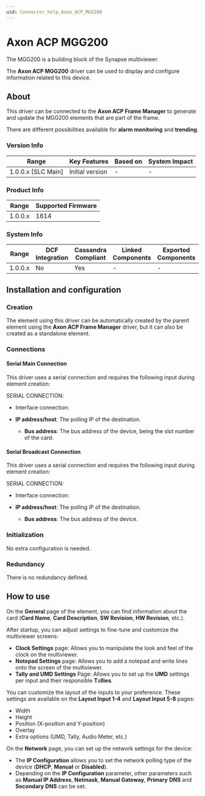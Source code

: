 ```yaml
---
uid: Connector_help_Axon_ACP_MGG200
---
```


# Axon ACP MGG200

The MGG200 is a building block of the Synapse multiviewer.

The **Axon ACP MGG200** driver can be used to display and configure information related to this device.

## About

This driver can be connected to the **Axon ACP Frame Manager** to generate and update the MGG200 elements that are part of the frame.

There are different possibilities available for **alarm monitoring** and **trending**.

### Version Info

| **Range**            | **Key Features** | **Based on** | **System Impact** |
|----------------------|------------------|--------------|-------------------|
| 1.0.0.x \[SLC Main\] | Initial version  | \-           | \-                |

### Product Info

| **Range** | **Supported Firmware** |
|-----------|------------------------|
| 1.0.0.x   | 1614                   |

### System Info

| **Range** | **DCF Integration** | **Cassandra Compliant** | **Linked Components** | **Exported Components** |
|-----------|---------------------|-------------------------|-----------------------|-------------------------|
| 1.0.0.x   | No                  | Yes                     | \-                    | \-                      |

## Installation and configuration

### Creation

The element using this driver can be automatically created by the parent element using the **Axon ACP Frame Manager** driver, but it can also be created as a standalone element.

### Connections

#### Serial Main Connection

This driver uses a serial connection and requires the following input during element creation:

SERIAL CONNECTION:

- Interface connection:

- **IP address/host**: The polling IP of the destination.
  - **Bus address**: The bus address of the device, being the slot number of the card.

#### Serial Broadcast Connection

This driver uses a serial connection and requires the following input during element creation:

SERIAL CONNECTION:

- Interface connection:

- **IP address/host**: The polling IP of the destination.
  - **Bus address**: The bus address of the device.

### Initialization

No extra configuration is needed.

### Redundancy

There is no redundancy defined.

## How to use

On the **General** page of the element, you can find information about the card (**Card Name**, **Card Description**, **SW Revision**, **HW Revision**, etc.).

After startup, you can adjust settings to fine-tune and customize the multiviewer screens:

- **Clock Settings** page: Allows you to manipulate the look and feel of the clock on the multiviewer.
- **Notepad Settings** page: Allows you to add a notepad and write lines onto the screen of the multiviewer.
- **Tally and UMD Settings** Page: Allows you to set up the **UMD** settings per input and their responsible **T**a**llies**.

You can customize the layout of the inputs to your preference. These settings are available on the **Layout Input 1-4** and **Layout Input 5-8** pages:

- Width
- Height
- Position (X-position and Y-position)
- Overlay
- Extra options (UMD, Tally, Audio Meter, etc.)

On the **Network** page, you can set up the network settings for the device:

- The **IP Configuration** allows you to set the network polling type of the device (**DHCP**, **Manual** or **Disabled**).
- Depending on the **IP Configuration** parameter, other parameters such as **Manual IP Address**, **Netmask**, **Manual Gateway**, **Primary** **DNS** and **Secondary** **DNS** can be set.
